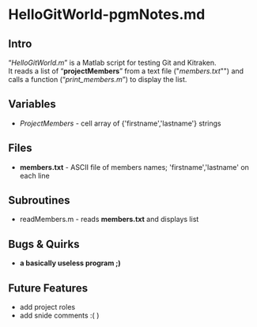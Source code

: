 # **HelloGitWorld-pgmNotes.md**
## Intro  


“*HelloGitWorld.m*” is a Matlab script for testing Git and Kitraken.  
It reads a list of “**projectMembers**” from a text file ("*members.txt*"") and calls a function (“*print_members.m*”) to display the list.


## Variables
* *ProjectMembers* - cell array of {'firstname','lastname'} strings
## Files
* **members.txt** - ASCII file of members names; 'firstname','lastname' on each line
## Subroutines
* readMembers.m - reads **members.txt** and displays list
## Bugs & Quirks
* **a basically useless program ;)**
## Future Features
* add project roles
* add snide comments :(
)